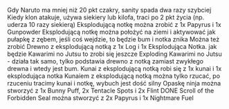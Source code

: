 Gdy Naruto ma mniej niż 20 pkt czakry, sanity spada dwa razy szybciej
Kiedy klon atakuje, używa siekiery lub kilofa, traci po 2 pkt życia (np. uderza 10 razy siekierą)
Eksplodującą notkę można zrobić z 1x Papyrus i 1x Gunpowder
Eksplodującą notkę można położyć na ziemi i aktywować jak pułapkę z zębem, jeśli coś wejdzie, to będzie bum i notka znika
Można też zrobić Drewno z eksplodującą notką z 1x Log i 1x Eksplodująca Notka. jak będzie Kawarimi no Jutsu to zrobi się jeszcze Exploding Kawarimi no Jutsu - działa tak samo, tylko podstawia drewno z notką zamiast zwykłego drewna i wtedy jest bum.
Kunai z eksplodującą notką robi się z 1x kunai i 1x eksplodująca notka
Kunaiem z eksplodującą notką można tylko rzucać, po rzuceniu tracimy kunai i notkę, wybuch jest dość silny
Opaskę ninja można stworzyć z 1x Bunny Puff, 2x Tentacle Spots i 2x Flint DONE
Scroll of the Forbidden Seal można stworzyć z 2x Papyrus i 1x Nightmare Fuel